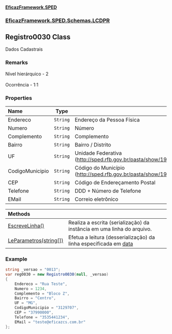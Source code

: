 #### [EficazFramework.SPED](EficazFrameworkSPED.md 'EficazFramework SPED')
### [EficazFramework.SPED.Schemas.LCDPR](EficazFramework.SPED.Schemas.LCDPR.md 'EficazFramework.SPED.Schemas.LCDPR')

## Registro0030 Class

Dados Cadastrais

### Remarks
Nível hierárquico - 2 <br/>  
Ocorrência - 1:1
### Properties

| Name | Type | |
| :--- | :---: | :--- |
| Endereco | `String` | Endereço da Pessoa Física |
| Numero | `String` | Número |
| Complemento | `String` | Complemento |
| Bairro | `String` | Bairro / Distrito |
| UF | `String` | Unidade Federativa (http://sped.rfb.gov.br/pasta/show/1932) |
| CodigoMunicipio | `String` | Código do Município (http://sped.rfb.gov.br/pasta/show/1932) |
| CEP | `String` | Código de Endereçamento Postal |
| Telefone | `String` | DDD + Número de Telefone |
| EMail | `String` | Correio eletrônico |

| Methods | |
| :--- | :--- |
| [EscreveLinha()](EficazFramework.SPED.Schemas.LCDPR/Registro0030/EscreveLinha().md 'EficazFramework.SPED.Schemas.LCDPR.Registro0030.EscreveLinha()') | Realiza a escrita (serialização) da instância em uma linha do arquivo. |
| [LeParametros(string[])](EficazFramework.SPED.Schemas.LCDPR/Registro0030/LeParametros(string[]).md 'EficazFramework.SPED.Schemas.LCDPR.Registro0030.LeParametros(string[])') | Efetua a leitura (desserialização) da linha especificada em [data](EficazFramework.SPED.Schemas.LCDPR/Registro0030/LeParametros(string[]).md#EficazFramework.SPED.Schemas.LCDPR.Registro0030.LeParametros(string[]).data 'EficazFramework.SPED.Schemas.LCDPR.Registro0030.LeParametros(string[]).data') |

### Example
```csharp  
string _versao = "0013";  
var reg0030 = new Registro0030(null, _versao)  
{  
    Endereco = "Rua Teste",  
    Numero = 1234,  
    Complemento = "Bloco Z",  
    Bairro = "Centro",  
    UF = "MG",  
    CodigoMunicipio = "3129707",  
    CEP = "37990000",  
    Telefone = "3535441234",  
    EMail = "teste@eficazcs.com.br"  
};  
```